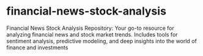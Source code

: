# financial-news-stock-analysis
Financial News Stock Analysis Repository: Your go-to resource for analyzing financial news and stock market trends. Includes tools for sentiment analysis, predictive modeling, and deep insights into the world of finance and investments

